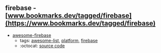 firebase - [www.bookmarks.dev/tagged/firebase](https://www.bookmarks.dev/tagged/firebase)
---
* [awesome-firebase](https://github.com/jthegedus/awesome-firebase#readme)
    * tags: [awesome-list](../tagged/awesome-list.md), [platform](../tagged/platform.md), [firebase](../tagged/firebase.md)
    * :octocat: [source code](https://github.com/jthegedus/awesome-firebase#readme)
